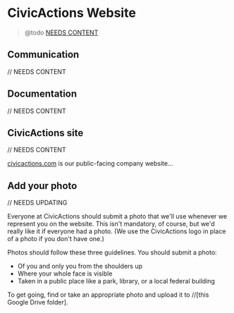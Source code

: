 # CivicActions Website

> @todo [NEEDS CONTENT](https://trello.com/c/TlpYpzcg)

## Communication

// NEEDS CONTENT

## Documentation

// NEEDS CONTENT

## CivicActions site

// NEEDS CONTENT

[civicactions.com](http://civicactions.com) is our public-facing company website...

## Add your photo

// NEEDS UPDATING

Everyone at CivicActions should submit a photo that we'll use whenever we represent you on the website. This isn't mandatory, of course, but we'd really like it if everyone had a photo. (We use the CivicActions logo in place of a photo if you don't have one.)

Photos should follow these three guidelines. You should submit a photo:

*   Of you and only you from the shoulders up
*   Where your whole face is visible
*   Taken in a public place like a park, library, or a local federal building

To get going, find or take an appropriate photo and upload it to //\[this Google Drive folder].

